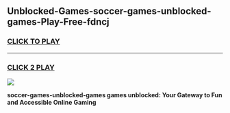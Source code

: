 
## Unblocked-Games-soccer-games-unblocked-games-Play-Free-fdncj
<h3>
<a href="https://premium76.site?title=soccer-games-unblocked-games&ref=10A">CLICK TO PLAY</a></h3>
<hr>

<h3>
<a href="https://premium76.site?title=soccer-games-unblocked-games&ref=10A">CLICK 2 PLAY</a>
  
</h3>

<a href="https://premium76.site?title=soccer-games-unblocked-games&ref=10A"><img src="https://clearcache.store/games.png"></a>


**soccer-games-unblocked-games games unblocked: Your Gateway to Fun and Accessible Online Gaming**
